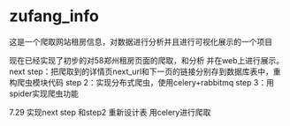 # zufang_info
这是一个爬取网站租房信息，对数据进行分析并且进行可视化展示的一个项目

现在已经实现了初步的对58郑州租房页面的爬取，和分析
并在web上进行展示。
next step：把爬取到的详情页next_url和下一页的链接分别存到数据库表中，重构爬虫模块代码
step 2：实现分布式爬虫，使用celery+rabbitmq
step 3：用spider实现爬虫功能


7.29  实现next step 和step2 重新设计表 用celery进行爬取
